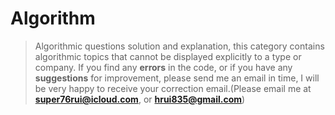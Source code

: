 # Algorithm
> Algorithmic questions solution and explanation, this category contains algorithmic topics that cannot be displayed explicitly to a type or company. 
> If you find any **errors** in the code, or if you have any **suggestions** for improvement, please send me an email in time, I will be very happy to receive your correction email.(Please email me at **super76rui@icloud.com**, or **hrui835@gmail.com**)
